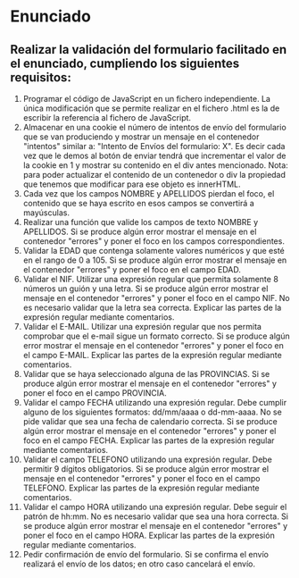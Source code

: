 # Enunciado
## Realizar la validación del formulario facilitado en el enunciado, cumpliendo los siguientes requisitos:

1. Programar el código de JavaScript en un fichero independiente. La única modificación que se permite realizar en el fichero .html es la de escribir la referencia al fichero de JavaScript.
2. Almacenar en una cookie el número de intentos de envío del formulario que se van produciendo y mostrar un mensaje en el contenedor "intentos" similar a: "Intento de Envíos del formulario: X". Es decir cada vez que le demos al botón de enviar tendrá que incrementar el valor de la cookie en 1 y mostrar su contenido en el div antes mencionado. Nota: para poder actualizar el contenido de un contenedor o div la propiedad que tenemos que modificar para ese objeto es innerHTML.
3. Cada vez que los campos NOMBRE y APELLIDOS pierdan el foco, el contenido que se haya escrito en esos campos se convertirá a mayúsculas.
4. Realizar una función que valide los campos de texto NOMBRE y APELLIDOS. Si se produce algún error mostrar el mensaje en el contenedor "errores" y poner el foco en los campos correspondientes.
5. Validar la EDAD que contenga solamente valores numéricos y que esté en el rango de 0 a 105. Si se produce algún error mostrar el mensaje en el contenedor "errores" y poner el foco en el campo EDAD.
6. Validar el NIF. Utilizar una expresión regular que permita solamente 8 números un guión y una letra. Si se produce algún error mostrar el mensaje en el contenedor "errores" y poner el foco en el campo NIF. No es necesario validar que la letra sea correcta. Explicar las partes de la expresión regular mediante comentarios.
7. Validar el E-MAIL. Utilizar una expresión regular que nos permita comprobar que el e-mail sigue un formato correcto. Si se produce algún error mostrar el mensaje en el contenedor "errores" y poner el foco en el campo E-MAIL. Explicar las partes de la expresión regular mediante comentarios.
8. Validar que se haya seleccionado alguna de las PROVINCIAS. Si se produce algún error mostrar el mensaje en el contenedor "errores" y poner el foco en el campo PROVINCIA.
9. Validar el campo FECHA utilizando una expresión regular. Debe cumplir alguno de los siguientes formatos: dd/mm/aaaa o dd-mm-aaaa. No se pide validar que sea una fecha de calendario correcta. Si se produce algún error mostrar el mensaje en el contenedor "errores" y poner el foco en el campo FECHA. Explicar las partes de la expresión regular mediante comentarios.
10. Validar el campo TELEFONO utilizando una expresión regular. Debe permitir 9 dígitos obligatorios. Si se produce algún error mostrar el mensaje en el contenedor "errores" y poner el foco en el campo TELEFONO. Explicar las partes de la expresión regular mediante comentarios.
11. Validar el campo HORA utilizando una expresión regular. Debe seguir el patrón de hh:mm. No es necesario validar que sea una hora correcta. Si se produce algún error mostrar el mensaje en el contenedor "errores" y poner el foco en el campo HORA. Explicar las partes de la expresión regular mediante comentarios.
12. Pedir confirmación de envío del formulario. Si se confirma el envío realizará el envío de los datos; en otro caso cancelará el envío.